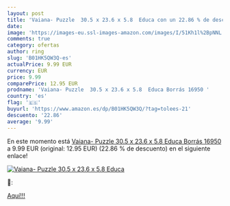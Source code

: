 ```yaml
---
layout: post
title: 'Vaiana- Puzzle  30.5 x 23.6 x 5.8  Educa con un 22.86 % de descuento'
date: 
image: 'https://images-eu.ssl-images-amazon.com/images/I/51Kh1l%2BpNNL._SL200_.jpg'
comments: true
category: ofertas
author: ring
slug: 'B01HK5QW3Q-es'
actualPrice: 9.99 EUR
currency: EUR
price: 9.99
comparePrice: 12.95 EUR
prodname: 'Vaiana- Puzzle  30.5 x 23.6 x 5.8  Educa Borrás 16950 '
country: 'es'
flag: '🇪🇸'
buyurl: 'https://www.amazon.es/dp/B01HK5QW3Q/?tag=tolees-21'
descuento: '22.86'
average: '9.99'
---
```


En este momento está [Vaiana- Puzzle  30.5 x 23.6 x 5.8  Educa Borrás 16950 ](https://www.amazon.es/dp/B01HK5QW3Q/?tag=tolees-21) a 9.99 EUR (original: 12.95 EUR) (22.86 %  de descuento) en el siguiente enlace!

[![Vaiana- Puzzle  30.5 x 23.6 x 5.8  Educa](https://images-eu.ssl-images-amazon.com/images/I/51Kh1l%2BpNNL._SL200_.jpg)](https://www.amazon.es/dp/B01HK5QW3Q/?tag=tolees-21)

🔎:


[Aquí!!!](https://www.amazon.es/dp/B01HK5QW3Q/?tag=tolees-21)
